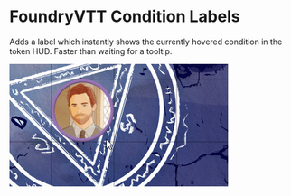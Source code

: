 # FoundryVTT Condition Labels

Adds a label which instantly shows the currently hovered condition in the token HUD. Faster than waiting for a tooltip.

![demo](demo.gif)
